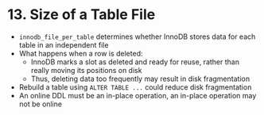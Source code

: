 # 13. Size of a Table File

- `innodb_file_per_table` determines whether InnoDB stores data for each table in an independent file
- What happens when a row is deleted:
    - InnoDB marks a slot as deleted and ready for reuse, rather than really moving its positions on disk
    - Thus, deleting data too frequently may result in disk fragmentation
- Rebuild a table using `ALTER TABLE ...` could reduce disk fragmentation
- An online DDL must be an in-place operation, an in-place operation may not be online
